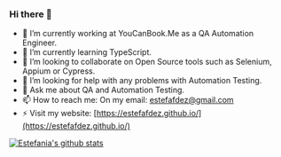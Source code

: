 ### Hi there 👋

- 🔭 I’m currently working at YouCanBook.Me as a QA Automation Engineer. 
- 🌱 I’m currently learning TypeScript.
- 👯 I’m looking to collaborate on Open Source tools such as Selenium, Appium or Cypress. 
- 🤔 I’m looking for help with any problems with Automation Testing. 
- 💬 Ask me about QA and Automation Testing.
- 📫 How to reach me: On my email: estefafdez@gmail.com
- ⚡ Visit my website: [https://estefafdez.github.io/](https://estefafdez.github.io/)

[![Estefania's github stats](https://github-readme-stats.vercel.app/api?username=estefafdez)](https://github.com/estefafdez/github-readme-stats)

